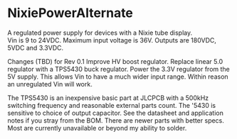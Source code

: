 # NixiePowerAlternate
A regulated power supply for devices with a Nixie tube display.  
Vin is 9 to 24VDC.  Maximum input voltage is 36V. 
Outputs are 180VDC, 5VDC and 3.3VDC. 

Changes (TBD) for Rev 0.1
Improve HV boost regulator. 
Replace linear 5.0 regulator with a TPS5430 buck regulator.  Power the 3.3V regulator from the 5V supply. 
This allows Vin to have a much wider input range.  Within reason an unregulated Vin will work.

The TPS5430 is an inexpensive basic part at JLCPCB with a 500kHz switching frequency and reasonable external parts count.  The '5430 is sensitive to choice of output capacitor. See the datasheet and application notes if you stray from the BOM.  There are newer parts with better specs. Most are currently unavailable or beyond my ability to solder.  


